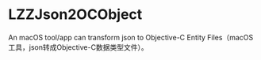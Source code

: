 # LZZJson2OCObject
An macOS tool/app can transform json to Objective-C Entity Files（macOS工具，json转成Objective-C数据类型文件）。
